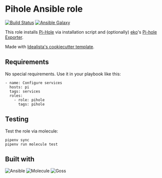 # Pihole Ansible role

[![Build Status](https://travis-ci.com/blalop/pihole_role.svg?branch=main)](https://travis-ci.com/blalop/pihole_role)
[![Ansible Galaxy](https://img.shields.io/badge/galaxy-blalop.pihole_role-B62682.svg)](https://galaxy.ansible.com/blalop/pihole_role)

This role installs [Pi-Hole](https://pi-hole.net/) via installation script and (optionally) [eko](https://github.com/eko)'s [Pi-hole Exporter](https://github.com/eko/pihole-exporter).

Made with [Idealista's cookiecutter template](https://github.com/idealista/cookiecutter-ansible-role).

## Requirements

No special requirements. Use it in your playbook like this:

```
- name: Configure services
  hosts: pi
  tags: services
  roles:
    - role: pihole
      tags: pihole
```

## Testing

Test the role via molecule:

```
pipenv sync
pipenv run molecule test
```

## Built with

![Ansible](https://img.shields.io/badge/ansible-2.9.16-green.svg)
![Molecule](https://img.shields.io/badge/molecule-3.2.2-green.svg)
![Goss](https://img.shields.io/badge/goss-0.3.16-green.svg)
